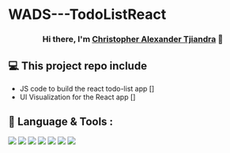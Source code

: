 # WADS---TodoListReact

<h3 align="center">
Hi there, I'm <a href="https://github.com/JugBones" target="_blank" rel="noreferrer">Christopher Alexander Tjiandra</a> 👋
</h3>

## 💻 This project repo include

- JS code to build the react todo-list app []
- UI Visualization for the React app []

## 💼 Language & Tools :
![](https://img.shields.io/badge/Code-React-informational?style=flat&logo=react&color=61DAFB)
![](https://img.shields.io/badge/Code-JavaScript-informational?style=flat&logo=JavaScript&color=F7DF1E)
![](https://img.shields.io/badge/Code-HTML5-informational?style=flat&logo=HTML5&color=E34F26)
![](https://img.shields.io/badge/Style-CSS3-informational?style=flat&logo=CSS3&color=1572B6)
![](https://img.shields.io/badge/Tools-NPM-informational?style=flat&logo=NPM&color=CB3837)
![](https://img.shields.io/badge/Tools-Git-informational?style=flat&logo=Git&color=F05032)
![](https://img.shields.io/badge/Tools-GitHub-informational?style=flat&logo=GitHub&color=181717)
